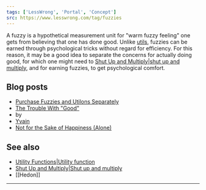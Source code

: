```yaml
---
tags: ['LessWrong', 'Portal', 'Concept']
src: https://www.lesswrong.com/tag/fuzzies
---
```


A fuzzy is a hypothetical measurement unit for "warm fuzzy feeling" one gets from believing that one has done good. Unlike [utils](https://wiki.lesswrong.com/wiki/utils), fuzzies can be earned through psychological tricks without regard for efficiency. For this reason, it may be a good idea to separate the concerns for actually doing good, for which one might need to [Shut Up and Multiply|shut up and multiply](https://www.lesswrong.com/tag/shut-up-and-multiply), and for earning fuzzies, to get psychological comfort.

## Blog posts
- [Purchase Fuzzies and Utilons Separately](http://lesswrong.com/lw/6z/purchase_fuzzies_and_utilons_separately/)
- [The Trouble With "Good"](http://lesswrong.com/lw/bk/the_trouble_with_good/)
-  by 
- [Yvain](https://wiki.lesswrong.com/wiki/Yvain)
- [Not for the Sake of Happiness (Alone)](http://lesswrong.com/lw/lb/not_for_the_sake_of_happiness_alone/)

## See also
- [Utility Functions|Utility function](https://www.lesswrong.com/tag/utility-functions)
- [Shut Up and Multiply|Shut up and multiply](https://www.lesswrong.com/tag/shut-up-and-multiply)
- [[Hedon]]



---

